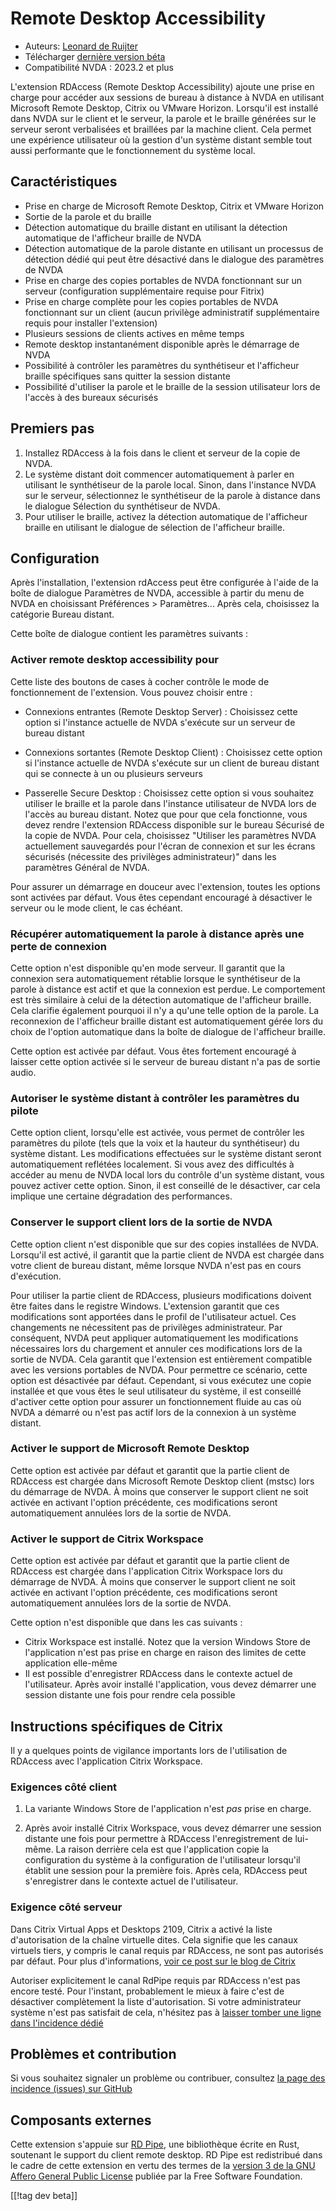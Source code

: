 # Remote Desktop Accessibility #

* Auteurs:  [Leonard de Ruijter][1]
* Télécharger [dernière version béta][2]
* Compatibilité NVDA : 2023.2 et plus

L'extension RDAccess (Remote Desktop Accessibility) ajoute une prise en
charge pour accéder aux sessions de bureau à distance à NVDA en utilisant
Microsoft Remote Desktop, Citrix ou VMware Horizon. Lorsqu'il est installé
dans NVDA sur le client et le serveur, la parole et le braille générées sur
le serveur seront verbalisées et braillées par la machine client. Cela
permet une expérience utilisateur où la gestion d'un système distant semble
tout aussi performante que le fonctionnement du système local.

## Caractéristiques

* Prise en charge de Microsoft Remote Desktop, Citrix et VMware Horizon
* Sortie de la parole et du braille
* Détection automatique du braille distant en utilisant la détection
  automatique de l'afficheur braille de NVDA
* Détection automatique de la parole distante en utilisant un processus de
  détection dédié qui peut être désactivé dans le dialogue des paramètres de
  NVDA
* Prise en charge des copies portables de NVDA fonctionnant sur un serveur
  (configuration supplémentaire requise pour Fitrix)
* Prise en charge complète pour les copies portables de NVDA fonctionnant
  sur un client (aucun privilège administratif supplémentaire requis pour
  installer l'extension)
* Plusieurs sessions de clients actives en même temps
* Remote desktop instantanément disponible après le démarrage de NVDA
* Possibilité à contrôler les paramètres du synthétiseur et l'afficheur
  braille spécifiques sans quitter la session distante
* Possibilité d'utiliser la parole et le braille de la session utilisateur
  lors de l'accès à des bureaux sécurisés

## Premiers pas

1. Installez RDAccess à la fois dans le client et serveur de la copie de
   NVDA.
1. Le système distant doit commencer automatiquement à parler en utilisant
   le synthétiseur de la parole local. Sinon, dans l'instance NVDA sur le
   serveur, sélectionnez le synthétiseur de la parole à distance dans le
   dialogue Sélection du synthétiseur de NVDA.
1. Pour utiliser le braille, activez la détection automatique de l'afficheur
   braille en utilisant le dialogue de sélection de l'afficheur braille.

## Configuration

Après l'installation, l'extension rdAccess peut être configurée à l'aide de la boîte de dialogue Paramètres de NVDA, accessible à partir du menu de NVDA en choisissant Préférences > Paramètres...
Après cela, choisissez la catégorie Bureau distant.

Cette boîte de dialogue contient les paramètres suivants :

### Activer remote desktop accessibility pour

Cette liste des boutons de cases à cocher contrôle le mode de fonctionnement
de l'extension. Vous pouvez choisir entre :

* Connexions entrantes (Remote Desktop Server) : Choisissez cette option si
  l'instance actuelle de NVDA s'exécute sur un serveur de bureau distant

* Connexions sortantes (Remote Desktop Client) : Choisissez cette option si
  l'instance actuelle de NVDA s'exécute sur un client de bureau distant qui
  se connecte à un ou plusieurs serveurs

* Passerelle Secure Desktop : Choisissez cette option si vous souhaitez
  utiliser le braille et la parole dans l'instance utilisateur de NVDA lors
  de l'accès au bureau distant. Notez que pour que cela fonctionne, vous
  devez rendre l'extension RDAccess disponible sur le bureau Sécurisé de la
  copie de NVDA. Pour cela, choisissez "Utiliser les paramètres NVDA
  actuellement sauvegardés pour l'écran de connexion et sur les écrans
  sécurisés (nécessite des privilèges administrateur)" dans les paramètres
  Général de NVDA.

Pour assurer un démarrage en douceur avec l'extension, toutes les options
sont activées par défaut. Vous êtes cependant encouragé à désactiver le
serveur ou le mode client, le cas échéant.

### Récupérer automatiquement la parole à distance après une perte de connexion

Cette option n'est disponible qu'en mode serveur. Il garantit que la
connexion sera automatiquement rétablie lorsque le synthétiseur de la parole
à distance  est actif et que la connexion est perdue. Le comportement est
très similaire à celui de la détection automatique de l'afficheur
braille. Cela clarifie également pourquoi il n'y a qu'une telle option de la
parole. La reconnexion de l'afficheur braille distant est automatiquement
gérée lors du choix de l'option automatique dans la boîte de dialogue de
l'afficheur braille.

Cette option est activée par défaut. Vous êtes fortement encouragé à laisser
cette option activée si le serveur de bureau distant n'a pas de sortie
audio.

### Autoriser le système distant à contrôler les paramètres du pilote

Cette option client, lorsqu'elle est activée, vous permet de contrôler les
paramètres du pilote (tels que la voix et la hauteur du synthétiseur) du
système distant. Les modifications effectuées sur le système distant seront
automatiquement reflétées localement. Si vous avez des difficultés à accéder
au menu de NVDA local lors du contrôle d'un système distant, vous pouvez
activer cette option. Sinon, il est conseillé de le désactiver, car cela
implique une certaine dégradation des performances.

### Conserver le support client lors de la sortie de NVDA

Cette option client n'est disponible que sur des copies installées de
NVDA. Lorsqu'il est activé, il garantit que la partie client de NVDA est
chargée dans votre client de bureau distant, même lorsque NVDA n'est pas en
cours d'exécution.

Pour utiliser la partie client de RDAccess, plusieurs modifications doivent
être faites dans le registre Windows. L'extension garantit que ces
modifications sont apportées dans le profil de l'utilisateur actuel. Ces
changements ne nécessitent pas de privilèges administrateur. Par conséquent,
NVDA peut appliquer automatiquement les modifications nécessaires lors du
chargement et annuler ces modifications lors de la sortie de NVDA. Cela
garantit que l'extension est entièrement compatible avec les versions
portables de NVDA. Pour permettre ce scénario, cette option est désactivée
par défaut. Cependant, si vous exécutez une copie installée et que vous êtes
le seul utilisateur du système, il est conseillé d'activer cette option pour
assurer un fonctionnement fluide au cas où NVDA a démarré ou n'est pas actif
lors de la connexion à un système distant.

### Activer le support de Microsoft Remote Desktop

Cette option est activée par défaut et garantit que la partie client de
RDAccess est chargée dans Microsoft Remote Desktop client (mstsc) lors du
démarrage de NVDA. À moins que conserver le support client ne soit activée
en activant l'option précédente, ces modifications seront automatiquement
annulées lors de la sortie de NVDA.

### Activer le support de Citrix Workspace

Cette option est activée par défaut et garantit que la partie client de
RDAccess est chargée dans l'application Citrix Workspace lors du démarrage
de NVDA. À moins que conserver le support client ne soit activée en activant
l'option précédente, ces modifications seront automatiquement annulées lors
de la sortie de NVDA.

Cette option n'est disponible que dans les cas suivants :

* Citrix Workspace est installé. Notez que la version Windows Store de
  l'application n'est pas prise en charge en raison des limites de cette
  application elle-même
* Il est possible d'enregistrer RDAccess dans le contexte actuel de
  l'utilisateur. Après avoir installé l'application, vous devez démarrer une
  session distante une fois pour rendre cela possible

## Instructions spécifiques de Citrix

Il y a quelques points de vigilance importants lors de l'utilisation de
RDAccess avec l'application Citrix Workspace.

### Exigences côté client

1. La variante Windows Store de l'application n'est *pas* prise en charge.

2. Après avoir installé Citrix Workspace, vous devez démarrer une session
   distante une fois pour permettre à RDAccess l'enregistrement de
   lui-même. La raison derrière cela est que l'application copie la
   configuration du système à la configuration de l'utilisateur lorsqu'il
   établit une session pour la première fois. Après cela, RDAccess peut
   s'enregistrer dans le contexte actuel de l'utilisateur.

### Exigence côté serveur

Dans Citrix Virtual Apps et Desktops 2109, Citrix a activé la liste
d'autorisation de la chaîne virtuelle dites. Cela signifie que les canaux
virtuels tiers, y compris le canal requis par RDAccess, ne sont pas
autorisés par défaut. Pour plus d'informations, [voir ce post sur le blog de
Citrix](https://www.citrix.com/blogs/2021/10/14/virtual-channel-allow-list-now-enabled-by-default/)

Autoriser explicitement le canal RdPipe requis par RDAccess n'est pas encore
testé. Pour l'instant, probablement le mieux à faire c'est de désactiver
complètement la liste d'autorisation. Si votre administrateur système n'est
pas satisfait de cela, n'hésitez pas à [laisser tomber une ligne dans
l'incidence dédié][3]

## Problèmes et contribution

Si vous souhaitez signaler un problème ou contribuer, consultez [la page des
incidence (issues) sur GitHub][3]

## Composants externes

Cette extension s'appuie sur [RD Pipe][4], une bibliothèque écrite en Rust,
soutenant le support du client remote desktop.  RD Pipe est redistribué dans
le cadre de cette extension en vertu des termes de  la [version 3 de la GNU
Affero General Public License][5] publiée par la Free Software Foundation.

[[!tag dev beta]]

[1]: https://github.com/leonardder/

[2]: https://www.nvaccess.org/addonStore/legacy?file=rdAccess-beta

[3]: https://github.com/leonardder/rdAccess/issues

[4]: https://github.com/leonardder/rd_pipe-rs

[5]: https://github.com/leonardder/rd_pipe-rs/blob/master/LICENSE
